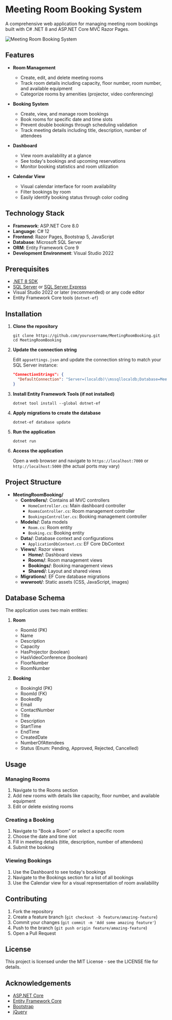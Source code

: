 # Meeting Room Booking System

A comprehensive web application for managing meeting room bookings built with C# .NET 8 and ASP.NET Core MVC Razor Pages.

![Meeting Room Booking System]()

## Features

- **Room Management**
  - Create, edit, and delete meeting rooms
  - Track room details including capacity, floor number, room number, and available equipment
  - Categorize rooms by amenities (projector, video conferencing)

- **Booking System**
  - Create, view, and manage room bookings
  - Book rooms for specific date and time slots
  - Prevent double bookings through scheduling validation
  - Track meeting details including title, description, number of attendees

- **Dashboard**
  - View room availability at a glance
  - See today's bookings and upcoming reservations
  - Monitor booking statistics and room utilization

- **Calendar View**
  - Visual calendar interface for room availability
  - Filter bookings by room
  - Easily identify booking status through color coding

## Technology Stack

- **Framework**: ASP.NET Core 8.0
- **Language**: C# 12
- **Frontend**: Razor Pages, Bootstrap 5, JavaScript
- **Database**: Microsoft SQL Server
- **ORM**: Entity Framework Core 9
- **Development Environment**: Visual Studio 2022

## Prerequisites

- [.NET 8 SDK](https://dotnet.microsoft.com/download/dotnet/8.0)
- [SQL Server](https://www.microsoft.com/en-us/sql-server/sql-server-downloads) or [SQL Server Express](https://www.microsoft.com/en-us/sql-server/sql-server-express-downloads)
- Visual Studio 2022 or later (recommended) or any code editor
- Entity Framework Core tools (`dotnet-ef`)

## Installation

1. **Clone the repository**

   ```
   git clone https://github.com/yourusername/MeetingRoomBooking.git
   cd MeetingRoomBooking
   ```

2. **Update the connection string**

   Edit `appsettings.json` and update the connection string to match your SQL Server instance:

   ```json
   "ConnectionStrings": {
     "DefaultConnection": "Server=(localdb)\\mssqllocaldb;Database=MeetingRoomBooking;Trusted_Connection=True;MultipleActiveResultSets=true"
   }
   ```

3. **Install Entity Framework Tools (if not installed)**

   ```
   dotnet tool install --global dotnet-ef
   ```

4. **Apply migrations to create the database**

   ```
   dotnet-ef database update
   ```

5. **Run the application**

   ```
   dotnet run
   ```

6. **Access the application**

   Open a web browser and navigate to `https://localhost:7000` or `http://localhost:5000` (the actual ports may vary)

## Project Structure

- **MeetingRoomBooking/**
  - **Controllers/**: Contains all MVC controllers
    - `HomeController.cs`: Main dashboard controller
    - `RoomsController.cs`: Room management controller
    - `BookingsController.cs`: Booking management controller
  - **Models/**: Data models
    - `Room.cs`: Room entity
    - `Booking.cs`: Booking entity
  - **Data/**: Database context and configurations
    - `ApplicationDbContext.cs`: EF Core DbContext
  - **Views/**: Razor views
    - **Home/**: Dashboard views
    - **Rooms/**: Room management views
    - **Bookings/**: Booking management views
    - **Shared/**: Layout and shared views
  - **Migrations/**: EF Core database migrations
  - **wwwroot/**: Static assets (CSS, JavaScript, images)

## Database Schema

The application uses two main entities:

1. **Room**
   - RoomId (PK)
   - Name
   - Description
   - Capacity
   - HasProjector (boolean)
   - HasVideoConference (boolean)
   - FloorNumber
   - RoomNumber

2. **Booking**
   - BookingId (PK)
   - RoomId (FK)
   - BookedBy
   - Email
   - ContactNumber
   - Title
   - Description
   - StartTime
   - EndTime
   - CreatedDate
   - NumberOfAttendees
   - Status (Enum: Pending, Approved, Rejected, Cancelled)

## Usage

### Managing Rooms

1. Navigate to the Rooms section
2. Add new rooms with details like capacity, floor number, and available equipment
3. Edit or delete existing rooms

### Creating a Booking

1. Navigate to "Book a Room" or select a specific room
2. Choose the date and time slot
3. Fill in meeting details (title, description, number of attendees)
4. Submit the booking

### Viewing Bookings

1. Use the Dashboard to see today's bookings
2. Navigate to the Bookings section for a list of all bookings
3. Use the Calendar view for a visual representation of room availability

## Contributing

1. Fork the repository
2. Create a feature branch (`git checkout -b feature/amazing-feature`)
3. Commit your changes (`git commit -m 'Add some amazing feature'`)
4. Push to the branch (`git push origin feature/amazing-feature`)
5. Open a Pull Request

## License

This project is licensed under the MIT License - see the LICENSE file for details.

## Acknowledgements

- [ASP.NET Core](https://docs.microsoft.com/en-us/aspnet/core/)
- [Entity Framework Core](https://docs.microsoft.com/en-us/ef/core/)
- [Bootstrap](https://getbootstrap.com/)
- [jQuery](https://jquery.com/)